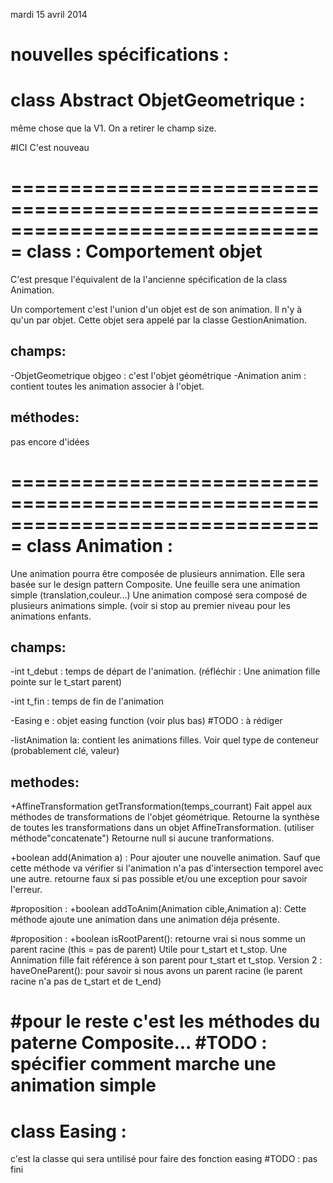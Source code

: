 mardi 15 avril 2014 

nouvelles spécifications :
===============================================================================
class Abstract ObjetGeometrique :
===============================================================================
même chose que la V1. On a retirer le champ size.

#ICI C'est nouveau 

===============================================================================
class  : Comportement objet
===============================================================================
C'est presque l'équivalent de la l'ancienne spécification de la class Animation.

Un comportement c'est l'union d'un objet est de son animation. Il n'y à qu'un par objet.
Cette objet sera appelé par la classe GestionAnimation.

champs:
-------
-ObjetGeometrique objgeo :
	c'est l'objet géométrique
-Animation anim :
	contient toutes les animation associer à l'objet.
	
méthodes:
---------
pas encore d'idées

===============================================================================
class Animation :
===============================================================================
Une animation pourra être composée de plusieurs annimation.
Elle sera basée sur le design pattern Composite.
Une feuille sera une animation simple (translation,couleur...)
Une animation composé sera composé de plusieurs animations simple.
(voir si stop au premier niveau pour les animations enfants.


champs:
-------
-int t_debut :
	temps de départ de l'animation.
	(réfléchir : Une animation fille pointe sur le t_start parent)
	
-int t_fin :
	temps de fin de l'animation
	
-Easing e :
	objet easing function
	(voir plus bas) #TODO : à rédiger
	
-listAnimation la:
	contient les animations filles.
	Voir quel type de conteneur (probablement clé, valeur)

methodes:
---------
+AffineTransformation getTransformation(temps_courrant)
	Fait appel aux méthodes de transformations de l'objet géométrique.
	Retourne la synthèse de toutes les transformations dans un objet AffineTransformation. 
	(utiliser méthode"concatenate")
	Retourne null si aucune tranformations.

+boolean add(Animation a) :
	Pour ajouter une nouvelle animation.
	Sauf que cette méthode va vérifier si l'animation n'a pas
	d'intersection temporel avec une autre.
	retourne faux si pas possible et/ou une exception pour savoir l'erreur.

#proposition :
+boolean addToAnim(Animation cible,Animation a):
	Cette méthode ajoute une animation dans une animation déja présente.
	
#proposition :
+boolean isRootParent():
	retourne vrai si nous somme un parent racine (this = pas de parent)
	Utile pour t_start et t_stop. Une Annimation fille fait référence 
	à son parent pour t_start et t_stop.
	Version 2 : haveOneParent():
		pour savoir si nous avons un parent racine (le parent racine n'a pas de t_start et de t_end)
	

	
#pour le reste c'est les méthodes du paterne Composite...
#TODO : spécifier comment marche une animation simple
===============================================================================
class Easing :
===============================================================================
c'est la classe qui sera untilisé pour faire des fonction easing
#TODO : pas fini

